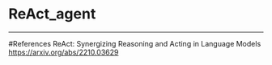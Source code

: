 # ReAct_agent

---
#References
ReAct: Synergizing Reasoning and Acting in Language Models
https://arxiv.org/abs/2210.03629
